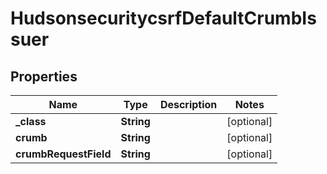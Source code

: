 
# HudsonsecuritycsrfDefaultCrumbIssuer

## Properties
Name | Type | Description | Notes
------------ | ------------- | ------------- | -------------
**_class** | **String** |  |  [optional]
**crumb** | **String** |  |  [optional]
**crumbRequestField** | **String** |  |  [optional]



